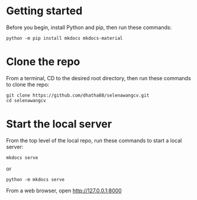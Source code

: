 # Getting started
Before you begin, install Python and pip, then run these commands:
```
python -m pip install mkdocs mkdocs-material
```

# Clone the repo
From a terminal, CD to the desired root directory, then run these commands to clone the repo:

```
git clone https://github.com/dhatha88/selenawangcv.git
cd selenawangcv
```

# Start the local server
From the top level of the local repo, run these commands to start a local server:

```
mkdocs serve
```

or

```
python -m mkdocs serve
```

From a web browser, open <a href="http://127.0.0.1:8000">http://127.0.0.1:8000</a>
